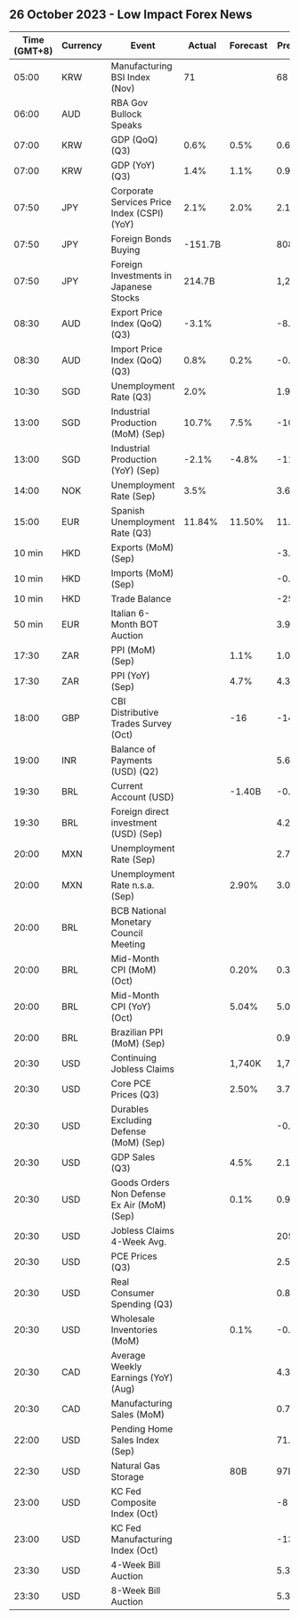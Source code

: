 ## 26 October 2023 - Low Impact Forex News

| Time (GMT+8) | Currency | Event | Actual | Forecast | Previous |
|------|----------|-------|--------|----------|----------|
| 05:00 | KRW | Manufacturing BSI Index (Nov) | 71 |  | 68 |
| 06:00 | AUD | RBA Gov Bullock Speaks |  |  |  |
| 07:00 | KRW | GDP (QoQ) (Q3) | 0.6% | 0.5% | 0.6% |
| 07:00 | KRW | GDP (YoY) (Q3) | 1.4% | 1.1% | 0.9% |
| 07:50 | JPY | Corporate Services Price Index (CSPI) (YoY) | 2.1% | 2.0% | 2.1% |
| 07:50 | JPY | Foreign Bonds Buying | -151.7B |  | 808.1B |
| 07:50 | JPY | Foreign Investments in Japanese Stocks | 214.7B |  | 1,263.9B |
| 08:30 | AUD | Export Price Index (QoQ) (Q3) | -3.1% |  | -8.5% |
| 08:30 | AUD | Import Price Index (QoQ) (Q3) | 0.8% | 0.2% | -0.8% |
| 10:30 | SGD | Unemployment Rate (Q3) | 2.0% |  | 1.9% |
| 13:00 | SGD | Industrial Production (MoM) (Sep) | 10.7% | 7.5% | -10.8% |
| 13:00 | SGD | Industrial Production (YoY) (Sep) | -2.1% | -4.8% | -11.6% |
| 14:00 | NOK | Unemployment Rate (Sep) | 3.5% |  | 3.6% |
| 15:00 | EUR | Spanish Unemployment Rate (Q3) | 11.84% | 11.50% | 11.60% |
| 10 min | HKD | Exports (MoM) (Sep) |  |  | -3.7% |
| 10 min | HKD | Imports (MoM) (Sep) |  |  | -0.3% |
| 10 min | HKD | Trade Balance |  |  | -25.6B |
| 50 min | EUR | Italian 6-Month BOT Auction |  |  | 3.997% |
| 17:30 | ZAR | PPI (MoM) (Sep) |  | 1.1% | 1.0% |
| 17:30 | ZAR | PPI (YoY) (Sep) |  | 4.7% | 4.3% |
| 18:00 | GBP | CBI Distributive Trades Survey (Oct) |  | -16 | -14 |
| 19:00 | INR | Balance of Payments (USD) (Q2) |  |  | 5.600B |
| 19:30 | BRL | Current Account (USD) |  | -1.40B | -0.78B |
| 19:30 | BRL | Foreign direct investment (USD) (Sep) |  |  | 4.27B |
| 20:00 | MXN | Unemployment Rate (Sep) |  |  | 2.70% |
| 20:00 | MXN | Unemployment Rate n.s.a. (Sep) |  | 2.90% | 3.00% |
| 20:00 | BRL | BCB National Monetary Council Meeting |  |  |  |
| 20:00 | BRL | Mid-Month CPI (MoM) (Oct) |  | 0.20% | 0.35% |
| 20:00 | BRL | Mid-Month CPI (YoY) (Oct) |  | 5.04% | 5.00% |
| 20:00 | BRL | Brazilian PPI (MoM) (Sep) |  |  | 0.92% |
| 20:30 | USD | Continuing Jobless Claims |  | 1,740K | 1,734K |
| 20:30 | USD | Core PCE Prices (Q3) |  | 2.50% | 3.70% |
| 20:30 | USD | Durables Excluding Defense (MoM) (Sep) |  |  | -0.7% |
| 20:30 | USD | GDP Sales (Q3) |  | 4.5% | 2.1% |
| 20:30 | USD | Goods Orders Non Defense Ex Air (MoM) (Sep) |  | 0.1% | 0.9% |
| 20:30 | USD | Jobless Claims 4-Week Avg. |  |  | 205.75K |
| 20:30 | USD | PCE Prices (Q3) |  |  | 2.5% |
| 20:30 | USD | Real Consumer Spending (Q3) |  |  | 0.8% |
| 20:30 | USD | Wholesale Inventories (MoM) |  | 0.1% | -0.1% |
| 20:30 | CAD | Average Weekly Earnings (YoY) (Aug) |  |  | 4.3 |
| 20:30 | CAD | Manufacturing Sales (MoM) |  |  | 0.7% |
| 22:00 | USD | Pending Home Sales Index (Sep) |  |  | 71.8 |
| 22:30 | USD | Natural Gas Storage |  | 80B | 97B |
| 23:00 | USD | KC Fed Composite Index (Oct) |  |  | -8 |
| 23:00 | USD | KC Fed Manufacturing Index (Oct) |  |  | -13 |
| 23:30 | USD | 4-Week Bill Auction |  |  | 5.305% |
| 23:30 | USD | 8-Week Bill Auction |  |  | 5.325% |
